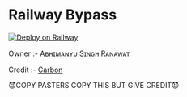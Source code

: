 # Railway Bypass

[![Deploy on Railway](https://railway.app/button.svg)](https://railway.app/new/template/pdu7JZ?referralCode=Q7indz)

Owner :- [Aʙʜɪᴍᴀɴʏᴜ Sɪɴɢʜ Rᴀɴᴀᴡᴀᴛ](t.me/VeNom_HaiN_HuM)

Credit :- [Carbon](t.me/SexyShekhar)

😈COPY PASTERS COPY THIS BUT GIVE CREDIT😈
